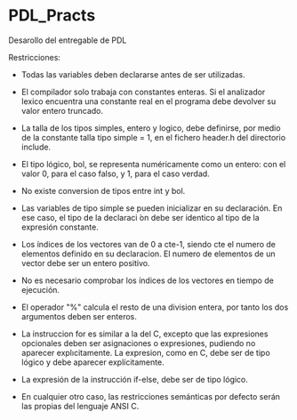 # PDL_Practs
Desarollo del entregable de PDL

Restricciones:

- Todas las variables deben declararse antes de ser utilizadas.

- El compilador solo trabaja con constantes enteras. Si el analizador lexico encuentra
  una constante real en el programa debe devolver su valor entero truncado.

- La talla de los tipos simples, entero y logico, debe definirse, por medio de la constante 
  talla tipo simple = 1,  en el fichero header.h del directorio include.

- El tipo lógico, bol, se representa numéricamente como un entero: con el valor 0, para
  el caso falso, y 1, para el caso verdad.

- No existe conversion de tipos entre int y bol.

- Las variables de tipo simple se pueden inicializar en su declaración. En ese caso, el
  tipo de la declaraci ́on debe ser identico al tipo de la expresión constante.

- Los  ́ındices de los vectores van de 0 a cte-1, siendo cte el numero de elementos definido en su declaracion. 
  El numero de elementos de un vector debe ser un entero positivo.

- No es necesario comprobar los ́ındices de los vectores en tiempo de ejecución.

- El operador "%" calcula el resto de una division entera, por tanto los dos argumentos deben ser enteros.

- La instruccion for es similar a la del C, excepto que las expresiones opcionales deben ser asignaciones o expresiones, 
  pudiendo no aparecer explıcitamente. La expresion, como en C, debe ser de tipo lógico y debe aparecer explícitamente.

- La expresión de la instrucción if-else, debe ser de tipo lógico.

- En cualquier otro caso, las restricciones semánticas por defecto serán las propias del lenguaje ANSI C.


